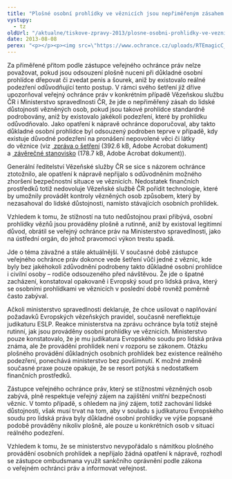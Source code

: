 ```yaml
---
title: "Plošné osobní prohlídky ve věznicích jsou nepřiměřeným zásahem do lidské důstojnosti"
vystupy:
  - tz
oldUrl: "/aktualne/tiskove-zpravy-2013/plosne-osobni-prohlidky-ve-veznicich-jsou-neprimerenym-zasahem-do-lidske-dustojnosti"
date: 2013-08-08
perex: "<p></p><p><img src=\"https://www.ochrance.cz/uploads/RTEmagicC_telo.jpg.jpg\" style=\"PADDING-RIGHT: 10px; FLOAT: left\" height=\"336\" width=\"234\" alt=\"\" />Osobní prohlídky obecně představují zásah do lidské důstojnosti vězněných osob. V prostředí výkonu trestu odnětí svobody je legitimní k ní přistoupit z důvodu zajištění vnitřní bezpečnosti (zabránění průniku nepovolených věcí do věznice), avšak pouze tehdy, pokud je prohlídka prováděna přiměřeně a  způsobem, který maximálně šetří lidskou důstojnost. </p>"
---
```


<!-- imported from the old website -->

<p>Za přiměřené přitom podle zástupce veřejného ochránce práv nelze považovat, pokud jsou odsouzení plošně nuceni při důkladné osobní prohlídce dřepovat či zvedat penis a šourek, aniž by existovalo reálné podezření odůvodňující tento postup. V rámci svého šetření již dříve upozorňoval veřejný ochránce práv v konkrétním případě Vězeňskou službu ČR i Ministerstvo spravedlnosti ČR, že jde o nepřiměřený zásah do lidské důstojnosti vězněných osob, pokud jsou takové prohlídce standardně podrobovány, aniž by existovalo jakékoli podezření, které by prohlídku odůvodňovalo. Jako opatření k nápravě ochránce doporučoval, aby takto důkladné osobní prohlídce byl odsouzený podroben teprve v případě, kdy existuje důvodné podezření na pronášení nepovolené věci či látky do věznice (viz <a title="Otevření do nového okna" href="/uploads-import/STANOVISKA/ochrana_osob_omezenych_na_svobode/645-2011-VOP-MS-Z18.pdf" target="_blank"> zpráva o šetření</a> (392.6 kB, Adobe Acrobat dokument) a <a title="Otevření do nového okna" href="/uploads-import/STANOVISKA/ochrana_osob_omezenych_na_svobode/645-2011-VOP-MS-ZSO.pdf" target="_blank"> závěrečné stanovisko</a> (178.7 kB, Adobe Acrobat dokument)).</p><p>Generální ředitelství Vězeňské služby ČR se sice s názorem ochránce ztotožnilo, ale opatření k nápravě nepřijalo s odůvodněním možného zhoršení bezpečnostní situace ve věznicích. Nedostatek finančních prostředků totiž nedovoluje Vězeňské službě ČR pořídit technologie, které by umožnily provádět kontroly vězněných osob způsobem, který by nezasahoval do lidské důstojnosti, namísto stávajících osobních prohlídek.</p><p>Vzhledem k tomu, že stížností na tuto nedůstojnou praxi přibývá, osobní prohlídky vězňů jsou prováděny plošně a rutinně, aniž by existoval legitimní důvod, obrátil se veřejný ochránce práv na Ministerstvo spravedlnosti, jako na ústřední orgán, do jehož pravomoci výkon trestu spadá. </p><p>Jde o téma závažné a stále aktuálnější. V současné době zástupce veřejného ochránce práv dokonce vede šetření vůči jedné z věznic, kde byly bez jakéhokoli zdůvodnění podrobeny takto důkladné osobní prohlídce i civilní osoby – rodiče odsouzeného před návštěvou. Že jde o špatné zacházení, konstatoval opakovaně i Evropský soud pro lidská práva, který se osobními prohlídkami ve věznicích v poslední době rovněž poměrně často zabýval.</p><p>Ačkoli ministerstvo spravedlnosti deklaruje, že chce usilovat o naplňování požadavků Evropských vězeňských pravidel, současně nereflektuje judikaturu ESLP. Reakce ministerstva na zprávu ochránce byla totiž stejně rutinní, jak jsou prováděny osobní prohlídky ve věznicích. Ministerstvo pouze konstatovalo, že je mu judikatura Evropského soudu pro lidská práva známa, ale že provádění prohlídek není v rozporu se zákonem. Otázku plošného provádění důkladných osobních prohlídek bez existence reálného podezření, ponechává ministerstvo bez povšimnutí. K možné změně současné praxe pouze opakuje, že se resort potýká s nedostatkem finančních prostředků.</p><p>Zástupce veřejného ochránce práv, který se stížnostmi vězněných osob zabývá, plně respektuje veřejný zájem na zajištění vnitřní bezpečnosti věznic. V tomto případě, s ohledem na jiný zájem, totiž zachování lidské důstojnosti, však musí trvat na tom, aby v souladu s judikaturou Evropského soudu pro lidská práva byly důkladné osobní prohlídky ve výše popsané podobě prováděny nikoliv plošně, ale pouze u konkrétních osob v situaci reálného podezření.</p><p>Vzhledem k tomu, že se ministerstvo nevypořádalo s námitkou plošného provádění osobních prohlídek a nepřijalo žádná opatření k nápravě, rozhodl se zástupce ombudsmana využít sankčního oprávnění podle zákona o veřejném ochránci práv a informovat veřejnost.</p>
